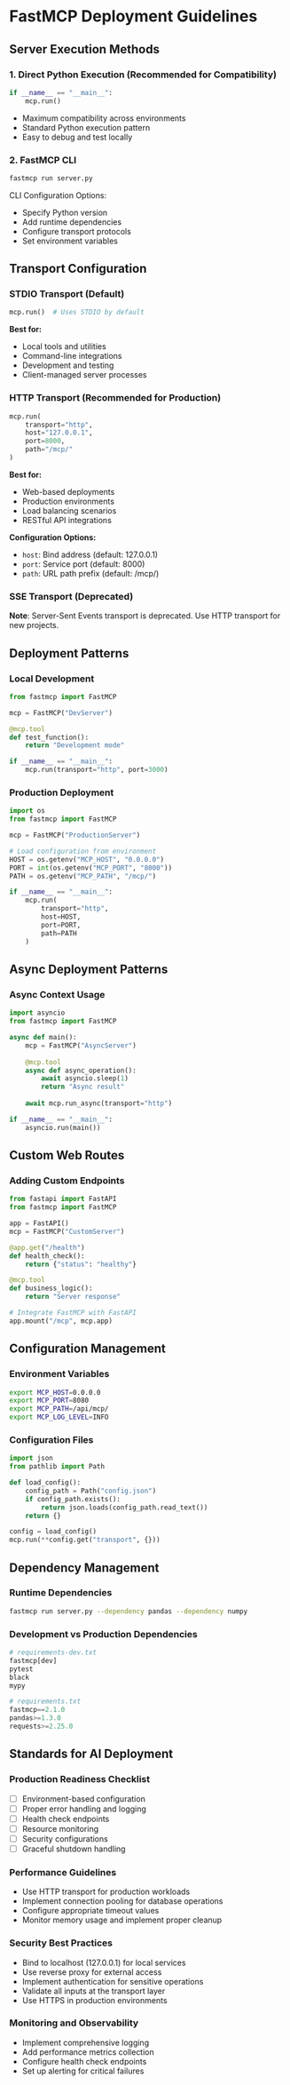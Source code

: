 # FastMCP Deployment Guidelines

## Server Execution Methods

### 1. Direct Python Execution (Recommended for Compatibility)
```python
if __name__ == "__main__":
    mcp.run()
```
- Maximum compatibility across environments
- Standard Python execution pattern
- Easy to debug and test locally

### 2. FastMCP CLI
```bash
fastmcp run server.py
```

CLI Configuration Options:
- Specify Python version
- Add runtime dependencies
- Configure transport protocols
- Set environment variables

## Transport Configuration

### STDIO Transport (Default)
```python
mcp.run()  # Uses STDIO by default
```
**Best for:**
- Local tools and utilities
- Command-line integrations
- Development and testing
- Client-managed server processes

### HTTP Transport (Recommended for Production)
```python
mcp.run(
    transport="http",
    host="127.0.0.1",
    port=8000,
    path="/mcp/"
)
```
**Best for:**
- Web-based deployments
- Production environments
- Load balancing scenarios
- RESTful API integrations

**Configuration Options:**
- `host`: Bind address (default: 127.0.0.1)
- `port`: Service port (default: 8000)
- `path`: URL path prefix (default: /mcp/)

### SSE Transport (Deprecated)
**Note**: Server-Sent Events transport is deprecated. Use HTTP transport for new projects.

## Deployment Patterns

### Local Development
```python
from fastmcp import FastMCP

mcp = FastMCP("DevServer")

@mcp.tool
def test_function():
    return "Development mode"

if __name__ == "__main__":
    mcp.run(transport="http", port=3000)
```

### Production Deployment
```python
import os
from fastmcp import FastMCP

mcp = FastMCP("ProductionServer")

# Load configuration from environment
HOST = os.getenv("MCP_HOST", "0.0.0.0")
PORT = int(os.getenv("MCP_PORT", "8000"))
PATH = os.getenv("MCP_PATH", "/mcp/")

if __name__ == "__main__":
    mcp.run(
        transport="http",
        host=HOST,
        port=PORT,
        path=PATH
    )
```

## Async Deployment Patterns

### Async Context Usage
```python
import asyncio
from fastmcp import FastMCP

async def main():
    mcp = FastMCP("AsyncServer")
    
    @mcp.tool
    async def async_operation():
        await asyncio.sleep(1)
        return "Async result"
    
    await mcp.run_async(transport="http")

if __name__ == "__main__":
    asyncio.run(main())
```

## Custom Web Routes

### Adding Custom Endpoints
```python
from fastapi import FastAPI
from fastmcp import FastMCP

app = FastAPI()
mcp = FastMCP("CustomServer")

@app.get("/health")
def health_check():
    return {"status": "healthy"}

@mcp.tool
def business_logic():
    return "Server response"

# Integrate FastMCP with FastAPI
app.mount("/mcp", mcp.app)
```

## Configuration Management

### Environment Variables
```bash
export MCP_HOST=0.0.0.0
export MCP_PORT=8080
export MCP_PATH=/api/mcp/
export MCP_LOG_LEVEL=INFO
```

### Configuration Files
```python
import json
from pathlib import Path

def load_config():
    config_path = Path("config.json")
    if config_path.exists():
        return json.loads(config_path.read_text())
    return {}

config = load_config()
mcp.run(**config.get("transport", {}))
```

## Dependency Management

### Runtime Dependencies
```bash
fastmcp run server.py --dependency pandas --dependency numpy
```

### Development vs Production Dependencies
```python
# requirements-dev.txt
fastmcp[dev]
pytest
black
mypy

# requirements.txt
fastmcp==2.1.0
pandas>=1.3.0
requests>=2.25.0
```

## Standards for AI Deployment

### Production Readiness Checklist
- [ ] Environment-based configuration
- [ ] Proper error handling and logging
- [ ] Health check endpoints
- [ ] Resource monitoring
- [ ] Security configurations
- [ ] Graceful shutdown handling

### Performance Guidelines
- Use HTTP transport for production workloads
- Implement connection pooling for database operations
- Configure appropriate timeout values
- Monitor memory usage and implement proper cleanup

### Security Best Practices
- Bind to localhost (127.0.0.1) for local services
- Use reverse proxy for external access
- Implement authentication for sensitive operations
- Validate all inputs at the transport layer
- Use HTTPS in production environments

### Monitoring and Observability
- Implement comprehensive logging
- Add performance metrics collection
- Configure health check endpoints
- Set up alerting for critical failures